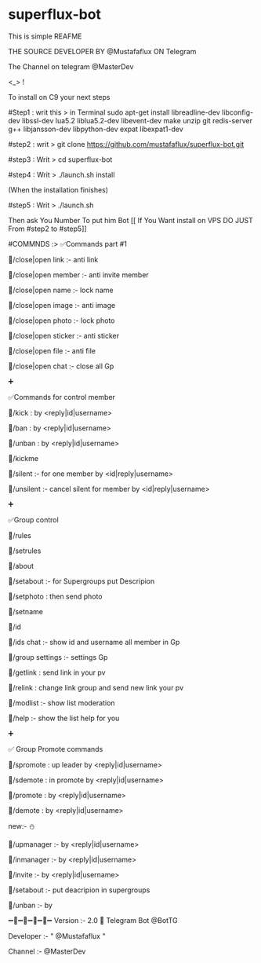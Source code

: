 # superflux-bot

This is simple REAFME

THE SOURCE DEVELOPER BY @Mustafaflux ON Telegram 

The Channel on telegram @MasterDev

<_>
!


To install on C9 your next steps

#Step1 : writ this > in Terminal 
sudo apt-get install libreadline-dev libconfig-dev libssl-dev lua5.2 liblua5.2-dev libevent-dev make unzip git redis-server g++ libjansson-dev libpython-dev expat libexpat1-dev

#step2 : writ >
git clone https://github.com/mustafaflux/superflux-bot.git

#step3 : Writ >
cd superflux-bot

#step4 : Writ >
./launch.sh install 

(When the installation finishes)

#step5 : Writ >
./launch.sh 

Then ask You Number To put him Bot
[[ If You Want install on VPS DO JUST From #step2 to #step5]]

#COMMNDS :>
‌✅Commands part #1

💭/close|open link :- anti link

💭/close|open member :- anti invite member

💭/close|open name :- lock name

💭/close|open image :- anti image

💭/close|open photo :- lock photo

💭/close|open sticker :- anti sticker

💭/close|open file :- anti file

💭/close|open chat :- close all Gp

➕

✅Commands for control member

💭/kick : by <reply|id|username>

💭/ban : by <reply|id|username>

💭/unban : by <reply|id|username>

💭/kickme

💭/silent :- for one member by <id|reply|username>

💭/unsilent :- cancel silent for member by <id|reply|username> 



➕

✅Group control 

💭/rules

💭/setrules <write rules>

💭/about

💭/setabout <write about> :- for Supergroups put Descripion

💭/setphoto : then send photo

💭/setname <write name>

💭/id

💭/ids chat :- show id and username all member in Gp

💭/group settings :- settings Gp

💭/getlink : send link in your pv

💭/relink <id-chat> : change link group and send new link your pv

💭/modlist :- show list moderation

💭/help :- show the list help for you



➕

✅ Group Promote  commands

💭/spromote : up leader by <reply|id|username> 

💭/sdemote : in promote by <reply|id|username>

💭/promote : by <reply|id|username> 

💭/demote : by <reply|id|username> 

new:- ⛄

💭/upmanager :- by <reply|id|username>

💭/inmanager :- by <reply|id|username>

💭/invite :- by <reply|id|username>

💭/setabout <writ about> :- put deacripion in supergroups

💭/unban :- by <reply> 


➖🔸➖🔹➖🔸➖🔹➖
Version :- 2.0 🌠 Telegram Bot @BotTG

Developer :- " @Mustafaflux "

Channel :- @MasterDev


